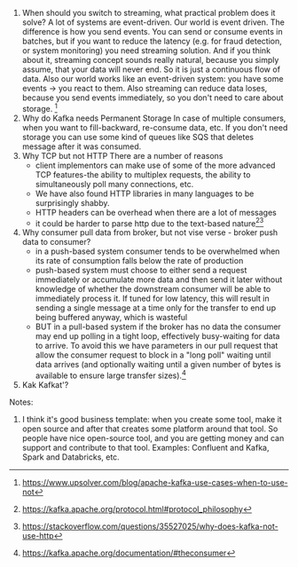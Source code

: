 1. When should you switch to streaming, what practical problem does it solve? 
   A lot of systems are event-driven. Our world is event driven. The difference is how you send events.
   You can send or consume events in batches, but if you want to reduce the latency (e.g. for fraud detection, or system monitoring) you need streaming solution. And if you think about it, streaming concept sounds really natural, because you simply assume, that your data will never end. So it is just a continuous flow of data. Also our world works like an event-driven system: you have some events -> you react to them. 
   Also streaming can reduce data loses, because you send events immediately, so you don't need to care about storage. [^1]
2. Why do Kafka needs Permanent Storage
   In case of multiple consumers, when you want to fill-backward, re-consume data, etc. If you don't need storage you can use some kind of queues like SQS that deletes message after it was consumed.
3. Why TCP but not HTTP
   There are a number of reasons
   -  client implementors can make use of some of the more advanced TCP features-the ability to multiplex requests, the ability to simultaneously poll many connections, etc.
   - We have also found HTTP libraries in many languages to be surprisingly shabby. 
   - HTTP headers can be overhead when there are a lot of messages
   - it could be harder to parse http due to the text-based nature[^2][^3]
4. Why consumer pull data from broker, but not vise verse - broker push data to consumer?
   - in a push-based system consumer tends to be overwhelmed when its rate of consumption falls below the rate of production 
   - push-based system must choose to either send a request immediately or accumulate more data and then send it later without knowledge of whether the downstream consumer will be able to immediately process it. If tuned for low latency, this will result in sending a single message at a time only for the transfer to end up being buffered anyway, which is wasteful
   - BUT in a  pull-based system if the broker has no data the consumer may end up polling in a tight loop, effectively busy-waiting for data to arrive. To avoid this we have parameters in our pull request that allow the consumer request to block in a "long poll" waiting until data arrives (and optionally waiting until a given number of bytes is available to ensure large transfer sizes).[^4]
5. Kak Kafkat'?

Notes:
1. I think it's good business template: when you create some tool, make it open source and after that creates some platform around that tool. So people have nice open-source tool, and you are getting money and can support and contribute to that tool. Examples: Confluent and Kafka, Spark and Databricks, etc.


[^1]: https://www.upsolver.com/blog/apache-kafka-use-cases-when-to-use-not
[^2]: https://kafka.apache.org/protocol.html#protocol_philosophy
[^3]: https://stackoverflow.com/questions/35527025/why-does-kafka-not-use-http
[^4]: https://kafka.apache.org/documentation/#theconsumer